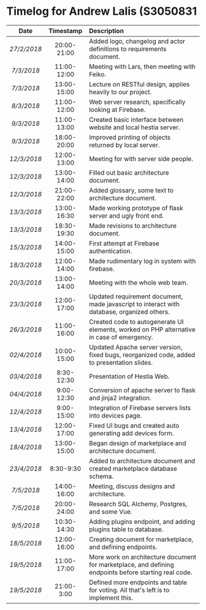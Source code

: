 # Timelog for Andrew Lalis (S3050831

| Date | Timestamp | Description |
| :---:        |       :---: | :--- |
| *27/2/2018* | 20:00-21:00 | Added logo, changelog and actor definitions to requirements document. |
| *7/3/2018* | 11:00-12:00 | Meeting with Lars, then meeting with Feiko. |
| *7/3/2018* | 13:00-15:00 | Lecture on RESTful design, applies heavily to our project. |
| *8/3/2018* | 11:00-12:00 | Web server research, specifically looking at Firebase. |
| *9/3/2018* | 11:00-13:00 | Created basic interface between website and local hestia server. |
| *9/3/2018* | 18:00-20:00 | Improved printing of objects returned by local server. |
| *12/3/2018* | 12:00-13:00 | Meeting for with server side people. |
| *12/3/2018* | 13:00-14:00 | Filled out basic architecture document. |
| *12/3/2018* | 21:00-22:00 | Added glossary, some text to architecture document. |
| *13/3/2018* | 13:00-16:30 | Made working prototype of flask server and ugly front end. |
| *13/3/2018* | 18:30-19:30 | Made revisions to architecture document. |
| *15/3/2018* | 14:00-15:00 | First attempt at Firebase authentication. |
| *18/3/2018* | 12:00-14:00 | Made rudimentary log in system with firebase. |
| *20/3/2018* | 13:00-14:00 | Meeting with the whole web team. |
| *23/3/2018* | 12:00-17:00 | Updated requirement document, made javascript to interact with database, organized others. |
| *26/3/2018* | 11:00-16:00 | Created code to autogenerate UI elements, worked on PHP alternative in case of emergency. |
| *02/4/2018* | 10:00-15:00 | Updated Apache server version, fixed bugs, reorganized code, added to presentation slides. |
| *03/4/2018* | 8:30-12:30 | Presentation of Hestia Web. |
| *04/4/2018* | 9:00-12:30 | Conversion of apache server to flask and jinja2 integration. |
| *12/4/2018* | 9:00-15:00 | Integration of Firebase servers lists into devices page. |
| *13/4/2018* | 12:00-17:00 | Fixed UI bugs and created auto generating add devices form. |
| *18/4/2018* | 13:00-15:00 | Began design of marketplace and architecture document. |
| *23/4/2018* | 8:30-9:30 | Added to architecture document and created marketplace database schema. |
| *7/5/2018* | 14:00-16:00 | Meeting, discuss designs and architecture. |
| *7/5/2018* | 20:00-24:00 | Research SQL Alchemy, Postgres, and some Vue.
| *9/5/2018* | 10:30-14:30 | Adding plugins endpoint, and adding plugins table to database. |
| *18/5/2018* | 12:00-16:00 | Creating document for marketplace, and defining endpoints. |
| *19/5/2018* | 11:00-17:00 | More work on architecture document for marketplace, and defining endpoints before starting real code. |
| *19/5/2018* | 21:00-3:00 | Defined more endpoints and table for voting. All that's left is to implement this. |